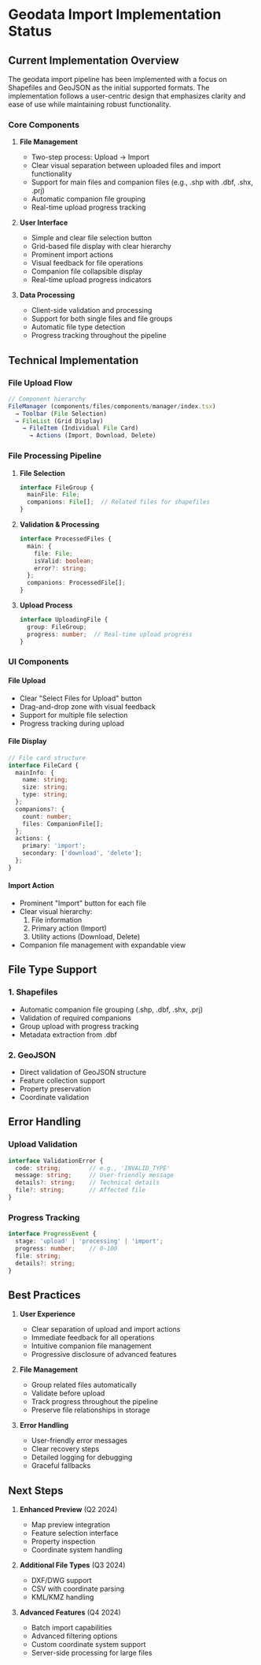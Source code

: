# Geodata Import Implementation Status

## Current Implementation Overview

The geodata import pipeline has been implemented with a focus on Shapefiles and GeoJSON as the initial supported formats. The implementation follows a user-centric design that emphasizes clarity and ease of use while maintaining robust functionality.

### Core Components

1. **File Management**
   - Two-step process: Upload → Import
   - Clear visual separation between uploaded files and import functionality
   - Support for main files and companion files (e.g., .shp with .dbf, .shx, .prj)
   - Automatic companion file grouping
   - Real-time upload progress tracking

2. **User Interface**
   - Simple and clear file selection button
   - Grid-based file display with clear hierarchy
   - Prominent import actions
   - Visual feedback for file operations
   - Companion file collapsible display
   - Real-time upload progress indicators

3. **Data Processing**
   - Client-side validation and processing
   - Support for both single files and file groups
   - Automatic file type detection
   - Progress tracking throughout the pipeline

## Technical Implementation

### File Upload Flow

```typescript
// Component hierarchy
FileManager (components/files/components/manager/index.tsx)
  → Toolbar (File Selection)
  → FileList (Grid Display)
    → FileItem (Individual File Card)
      → Actions (Import, Download, Delete)
```

### File Processing Pipeline

1. **File Selection**
   ```typescript
   interface FileGroup {
     mainFile: File;
     companions: File[];  // Related files for shapefiles
   }
   ```

2. **Validation & Processing**
   ```typescript
   interface ProcessedFiles {
     main: {
       file: File;
       isValid: boolean;
       error?: string;
     };
     companions: ProcessedFile[];
   }
   ```

3. **Upload Process**
   ```typescript
   interface UploadingFile {
     group: FileGroup;
     progress: number;  // Real-time upload progress
   }
   ```

### UI Components

#### File Upload
- Clear "Select Files for Upload" button
- Drag-and-drop zone with visual feedback
- Support for multiple file selection
- Progress tracking during upload

#### File Display
```typescript
// File card structure
interface FileCard {
  mainInfo: {
    name: string;
    size: string;
    type: string;
  };
  companions?: {
    count: number;
    files: CompanionFile[];
  };
  actions: {
    primary: 'import';
    secondary: ['download', 'delete'];
  };
}
```

#### Import Action
- Prominent "Import" button for each file
- Clear visual hierarchy:
  1. File information
  2. Primary action (Import)
  3. Utility actions (Download, Delete)
- Companion file management with expandable view

## File Type Support

### 1. Shapefiles
- Automatic companion file grouping (.shp, .dbf, .shx, .prj)
- Validation of required companions
- Group upload with progress tracking
- Metadata extraction from .dbf

### 2. GeoJSON
- Direct validation of GeoJSON structure
- Feature collection support
- Property preservation
- Coordinate validation

## Error Handling

### Upload Validation
```typescript
interface ValidationError {
  code: string;        // e.g., 'INVALID_TYPE'
  message: string;     // User-friendly message
  details?: string;    // Technical details
  file?: string;       // Affected file
}
```

### Progress Tracking
```typescript
interface ProgressEvent {
  stage: 'upload' | 'processing' | 'import';
  progress: number;    // 0-100
  file: string;
  details?: string;
}
```

## Best Practices

1. **User Experience**
   - Clear separation of upload and import actions
   - Immediate feedback for all operations
   - Intuitive companion file management
   - Progressive disclosure of advanced features

2. **File Management**
   - Group related files automatically
   - Validate before upload
   - Track progress throughout the pipeline
   - Preserve file relationships in storage

3. **Error Handling**
   - User-friendly error messages
   - Clear recovery steps
   - Detailed logging for debugging
   - Graceful fallbacks

## Next Steps

1. **Enhanced Preview** (Q2 2024)
   - Map preview integration
   - Feature selection interface
   - Property inspection
   - Coordinate system handling

2. **Additional File Types** (Q3 2024)
   - DXF/DWG support
   - CSV with coordinate parsing
   - KML/KMZ handling

3. **Advanced Features** (Q4 2024)
   - Batch import capabilities
   - Advanced filtering options
   - Custom coordinate system support
   - Server-side processing for large files 